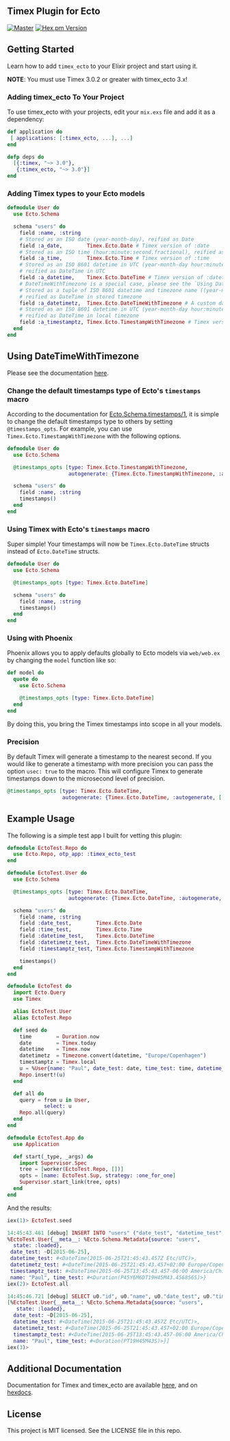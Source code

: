 ## Timex Plugin for Ecto

[![Master](https://travis-ci.org/bitwalker/timex_ecto.svg?branch=master)](https://travis-ci.org/bitwalker/timex_ecto)
[![Hex.pm Version](http://img.shields.io/hexpm/v/timex_ecto.svg?style=flat)](https://hex.pm/packages/timex_ecto)

## Getting Started

Learn how to add `timex_ecto` to your Elixir project and start using it.

**NOTE**: You must use Timex 3.0.2 or greater with timex_ecto 3.x!

### Adding timex_ecto To Your Project

To use timex_ecto with your projects, edit your `mix.exs` file and add it as a dependency:

```elixir
def application do
 [ applications: [:timex_ecto, ...], ...]
end

defp deps do
  [{:timex, "~> 3.0"},
   {:timex_ecto, "~> 3.0"}]
end
```

### Adding Timex types to your Ecto models

```elixir
defmodule User do
  use Ecto.Schema

  schema "users" do
    field :name, :string
    # Stored as an ISO date (year-month-day), reified as Date
    field :a_date,        Timex.Ecto.Date # Timex version of :date
    # Stored as an ISO time (hour:minute:second.fractional), reified as Timex.Duration
    field :a_time,        Timex.Ecto.Time # Timex version of :time
    # Stored as an ISO 8601 datetime in UTC (year-month-day hour:minute:second.fractional),
    # reified as DateTime in UTC
    field :a_datetime,    Timex.Ecto.DateTime # Timex version of :datetime
    # DateTimeWithTimezone is a special case, please see the `Using DateTimeWithTimezone` section!
    # Stored as a tuple of ISO 8601 datetime and timezone name ((year-month-day hour:minute:second.fractional, timezone)),
    # reified as DateTime in stored timezone
    field :a_datetimetz,  Timex.Ecto.DateTimeWithTimezone # A custom datatype (:datetimetz) implemented by Timex
    # Stored as an ISO 8601 datetime in UTC (year-month-day hour:minute:second.fractional),
    # reified as DateTime in local timezone
    field :a_timestamptz, Timex.Ecto.TimestampWithTimezone # Timex version of :timestamptz
  end
end
```

## Using DateTimeWithTimezone

Please see the documentation [here](https://hexdocs.pm/timex_ecto/Timex.Ecto.DateTimeWithTimezone.html#content).

### Change the default timestamps type of Ecto's `timestamps` macro

According to the documentation for [Ecto.Schema.timestamps/1](https://hexdocs.pm/ecto/Ecto.Schema.html#timestamps/1), it is simple to change the default timestamps type to others by setting `@timestamps_opts`. For example, you can use `Timex.Ecto.TimestampWithTimezone` with the following options.

```elixir
defmodule User do
  use Ecto.Schema

  @timestamps_opts [type: Timex.Ecto.TimestampWithTimezone,
                    autogenerate: {Timex.Ecto.TimestampWithTimezone, :autogenerate, []}]

  schema "users" do
    field :name, :string
    timestamps()
  end
end
```

### Using Timex with Ecto's `timestamps` macro

Super simple! Your timestamps will now be `Timex.Ecto.DateTime` structs instead of `Ecto.DateTime` structs.

```elixir
defmodule User do
  use Ecto.Schema

  @timestamps_opts [type: Timex.Ecto.DateTime]

  schema "users" do
    field :name, :string
    timestamps()
  end
end
```

### Using with Phoenix

Phoenix allows you to apply defaults globally to Ecto models via `web/web.ex` by changing the `model` function like so:

```elixir
def model do
  quote do
    use Ecto.Schema

    @timestamps_opts [type: Timex.Ecto.DateTime]
  end
end
```

By doing this, you bring the Timex timestamps into scope in all your models.


### Precision

By default Timex will generate a timestamp to the nearest second. If you would
like to generate a timestamp with more precision you can pass the option
`usec: true` to the macro. This will configure Timex to generate timestamps
down to the microsecond level of precision.

```elixir
@timestamps_opts [type: Timex.Ecto.DateTime,
                  autogenerate: {Timex.Ecto.DateTime, :autogenerate, [:usec]}]
```


## Example Usage

The following is a simple test app I built for vetting this plugin:

```elixir
defmodule EctoTest.Repo do
  use Ecto.Repo, otp_app: :timex_ecto_test
end

defmodule EctoTest.User do
  use Ecto.Schema

  @timestamps_opts [type: Timex.Ecto.DateTime,
                    autogenerate: {Timex.Ecto.DateTime, :autogenerate, []}]

  schema "users" do
    field :name, :string
    field :date_test,        Timex.Ecto.Date
    field :time_test,        Timex.Ecto.Time
    field :datetime_test,    Timex.Ecto.DateTime
    field :datetimetz_test,  Timex.Ecto.DateTimeWithTimezone
    field :timestamptz_test, Timex.Ecto.TimestampWithTimezone

    timestamps()
  end
end

defmodule EctoTest do
  import Ecto.Query
  use Timex

  alias EctoTest.User
  alias EctoTest.Repo

  def seed do
    time        = Duration.now
    date        = Timex.today
    datetime    = Timex.now
    datetimetz  = Timezone.convert(datetime, "Europe/Copenhagen")
    timestamptz = Timex.local
    u = %User{name: "Paul", date_test: date, time_test: time, datetime_test: datetime, datetimetz_test: datetimetz, timestamptz_test: timestamptz}
    Repo.insert!(u)
  end

  def all do
    query = from u in User,
            select: u
    Repo.all(query)
  end
end

defmodule EctoTest.App do
  use Application

  def start(_type, _args) do
    import Supervisor.Spec
    tree = [worker(EctoTest.Repo, [])]
    opts = [name: EctoTest.Sup, strategy: :one_for_one]
    Supervisor.start_link(tree, opts)
  end
end
```

And the results:

```elixir
iex(1)> EctoTest.seed

14:45:43.461 [debug] INSERT INTO "users" ("date_test", "datetime_test", "datetimetz_test", "name", "time_test") VALUES ($1, $2, $3, $4, $5) RETURNING "id" [{2015, 6, 25}, {{2015, 6, 25}, {19, 45, 43, 457000}}, {{{2015, 6, 25}, {21, 45, 43, 457000}}, "Europe/Copenhagen"}, "Paul", {19, 45, 43, 457000}] OK query=3.9ms
%EctoTest.User{__meta__: %Ecto.Schema.Metadata{source: "users",
  state: :loaded},
 date_test: ~D[2015-06-25],
 datetime_test: #<DateTime(2015-06-25T21:45:43.457Z Etc/UTC)>,
 datetimetz_test: #<DateTime(2015-06-25T21:45:43.457+02:00 Europe/Copenhagen)>,
 timestamptz_test: #<DateTime(2015-06-25T13:45:43.457-06:00 America/Chicago)>,
 name: "Paul", time_test: #<Duration(P45Y6M6DT19H45M43.456856S)>}
iex(2)> EctoTest.all

14:45:46.721 [debug] SELECT u0."id", u0."name", u0."date_test", u0."time_test", u0."datetime_test", u0."datetimetz_test" FROM "users" AS u0 [] OK query=0.7ms
[%EctoTest.User{__meta__: %Ecto.Schema.Metadata{source: "users",
   state: :loaded},
  date_test: ~D[2015-06-25],
  datetime_test: #<DateTime(2015-06-25T21:45:43.457Z Etc/UTC)>,
  datetimetz_test: #<DateTime(2015-06-25T21:45:43.457+02:00 Europe/Copenhagen)>,
  timestamptz_test: #<DateTime(2015-06-25T13:45:43.457-06:00 America/Chicago)>,
  name: "Paul", time_test: #<Duration(PT19H45M43S)>}]
iex(3)>
```

## Additional Documentation

Documentation for Timex and timex_ecto are available
[here], and on [hexdocs].

[here]: https://hexdocs.pm/timex
[hexdocs]: http://hexdocs.pm/timex_ecto/

## License

This project is MIT licensed. See the LICENSE file in this repo.
